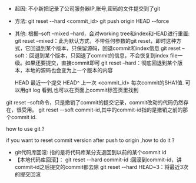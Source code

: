  * 起因: 不小新把记录了公司服务器IP,账号,密码的文件提交到了git

 * 方法:
    git reset --hard <commit_id>
    git push origin HEAD --force


 * 其他:
    根据–soft –mixed –hard，会对working tree和index和HEAD进行重置:
    git reset –mixed：此为默认方式，不带任何参数的git reset，即时这种方式，它回退到某个版本，只保留源码，回退commit和index信息
    git reset –soft：回退到某个版本，只回退了commit的信息，不会恢复到index
 file一级。如果还要提交，直接commit即可
    git reset –hard：彻底回退到某个版本，本地的源码也会变为上一个版本的内容


    HEAD 最近一个提交
    HEAD^ 上一次
    <commit_id> 每次commit的SHA1值. 可以用git log 看到,也可以在页面上commit标签页里找到



git reset –soft命令，只是撤销了commit的提交记录，commit改动的代码仍然存在，很受用。
git reset --soft commit-id,其中的commit-id指的是撤销之前的那个commit id.

how to use git ?

if you want to reset commit version after  push to origin ,how to do it ?


 * git代码库回滚: 指的是将代码库某分支退回到以前的某个commit id
 * 【本地代码库回滚】：
 git reset --hard commit-id :回滚到commit-id，讲commit-id之后提交的commit都去除
 git reset --hard HEAD~3：将最近3次的提交回滚



